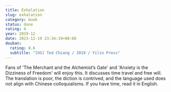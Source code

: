 ```yaml
---
title: Exhalation
slug: exhalation
category: book
status: done
rating: 4
year: 2019-12
date: 2023-12-19 23:34:19+08:00
douban:
  rating: 8.6
  subtitle: "[US] Ted Chiang / 2019 / Yilin Press"
---
```


Fans of 'The Merchant and the Alchemist’s Gate' and 'Anxiety is the Dizziness of Freedom' will enjoy this. It discusses time travel and free will. The translation is poor, the diction is contrived, and the language used does not align with Chinese colloquialisms. If you have time, read it in English.
